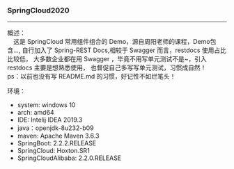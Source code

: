 ### SpringCloud2020

---
[>_>]: 这是注释

概述：  
&emsp;这是 SpringCloud 常用组件组合的 Demo，源自周阳老师的课程，Demo包含...,
自行加入了 Spring-REST Docs,相较于 Swagger 而言，restdocs 使用占比比较低，
大多数企业都在用 Swagger ，毕竟不用写单元测试不是~，引入 restdocs 主要是想熟悉使用，
也督促自己多写写单元测试，习惯成自然！  
ps：以前也没有写 README.md 的习惯，好记性不如烂笔头！


环境：
+ system: windows 10
+ arch: amd64
+ IDE: Intelij IDEA 2019.3
+ java：openjdk-8u232-b09
+ maven: Apache Maven 3.6.3
+ SpringBoot: 2.2.2.RELEASE
+ SpringCloud: Hoxton.SR1
+ SpringCloudAlibaba: 2.2.0.RELEASE